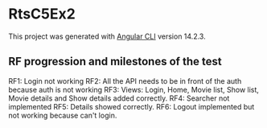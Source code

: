 # RtsC5Ex2

This project was generated with [Angular CLI](https://github.com/angular/angular-cli) version 14.2.3.

## RF progression and milestones of the test

RF1: Login not working
RF2: All the API needs to be in front of the auth because auth is not working
RF3: Views: Login, Home, Movie list, Show list, Movie details and Show details added correctly.
RF4: Searcher not implemented
RF5: Details showed correctly.
RF6: Logout implemented but not working because can't login.
